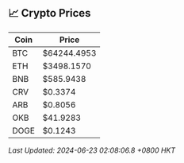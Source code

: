 ## 📈 Crypto Prices

| Coin | Price |
| ---- | ----- |
| BTC | $64244.4953 |
| ETH | $3498.1570 |
| BNB | $585.9438 |
| CRV | $0.3374 |
| ARB | $0.8056 |
| OKB | $41.9283 |
| DOGE | $0.1243 |

_Last Updated: 2024-06-23 02:08:06.8 +0800 HKT_